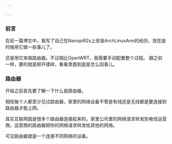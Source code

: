 ```yaml
---

---
```


### 前言

在前一篇博文中，我写了自己在NanopiR2s上安装ArchLinuxArm的经历，现在是时候用它做一些事儿了。

还是用它来做路由器。不过相比OpenWRT，我需要手动配置整个过程。 跟之前一样，要的就是掰开揉碎，看看里面到底是怎么回事儿。

### 路由器

开始之前首先要了解一下什么是路由器。

相信每个人都至少见过路由器，家里的网络设备不管是有线还是无线都是要连接到路由器才能上网。

其实互联网就是很多个路由器连接起来的。家里公司里的网络请求转发到电信运营商，运营商的路由器把你的网络请求转发给其他的网络。

可见路由器就是一个连接不同网络的设备。